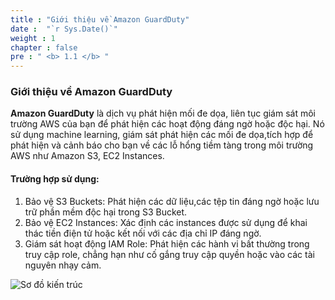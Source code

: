 ```yaml
---
title : "Giới thiệu về Amazon GuardDuty"
date :  "`r Sys.Date()`" 
weight : 1
chapter : false
pre : " <b> 1.1 </b> "
---
```

### Giới thiệu về Amazon GuardDuty

**Amazon GuardDuty** là dịch vụ phát hiện mối đe dọa, liên tục giám sát môi trường AWS của bạn để phát hiện các hoạt động đáng ngờ hoặc độc hại. Nó sử dụng machine learning, giám sát phát hiện các mối đe dọa,tích hợp để phát hiện và cảnh báo cho bạn về các lỗ hổng tiềm tàng trong môi trường AWS như Amazon S3, EC2 Instances.

#### Trường hợp sử dụng:
1. Bảo vệ S3 Buckets: Phát hiện các dữ liệu,các tệp tin đáng ngờ hoặc lưu trữ phần mềm độc hại trong S3 Bucket.
2. Bảo vệ EC2 Instances: Xác định các instances được sử dụng để khai thác tiền điện tử hoặc kết nối với các địa chỉ IP đáng ngờ.
3. Giám sát hoạt động IAM Role: Phát hiện các hành vi bất thường trong truy cập role, chẳng hạn như cố gắng truy cập quyền hoặc vào các tài nguyên nhạy cảm.

![Sơ đồ kiến trúc](/images/gd.jpg?width=60pc)
